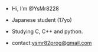 - Hi, I’m @YsMr8228
- Japanese student (17yo)
- Studying C, C++ and python.

- contact:ysmr82prog@gmail.com

<!---
YsMr8228/YsMr8228 is a ✨ special ✨ repository because its `README.md` (this file) appears on your GitHub profile.
You can click the Preview link to take a look at your changes.
--->
